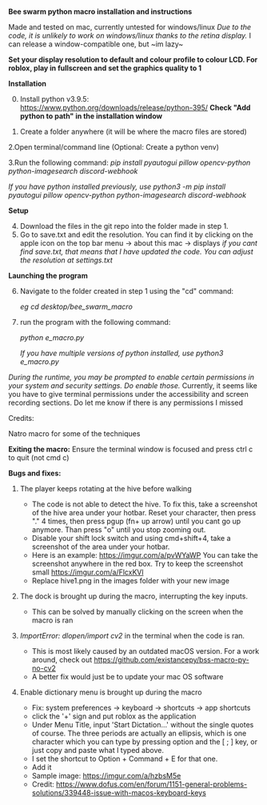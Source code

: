 **Bee swarm python macro installation and instructions**

Made and tested on mac, currently untested for windows/linux
*Due to  the code, it is unlikely to work on windows/linux thanks to the retina display.*
I can release a window-compatible one, but ~im lazy~

**Set your display resolution to default and colour profile to colour LCD. For roblox, play in fullscreen and set the graphics quality to 1**

**Installation**


0. Install python v3.9.5: https://www.python.org/downloads/release/python-395/
**Check "Add python to path"  in the installation window**

1. Create a folder anywhere (it will be where the macro files are stored)


2.Open terminal/command line
   (Optional: Create a python venv)
   

3.Run the following command:
   *pip install pyautogui pillow opencv-python python-imagesearch discord-webhook*

   *If you have python installed previously, use python3 -m pip install pyautogui pillow opencv-python python-imagesearch discord-webhook*

**Setup**

4. Download the files in the git repo into the folder made in step 1.
5. Go to save.txt and edit the resolution. You can find it by clicking on the apple icon on the top bar menu -> about this mac -> displays
 *if you cant find save.txt, that means that I have updated the code. You can adjust the resolution at settings.txt*
 
 **Launching the program**

6. Navigate to the folder created in step 1 using the "cd" command:

   *eg cd desktop/bee_swarm_macro*

7. run the program with the following command:

   *python e_macro.py*

   *If you have multiple versions of python installed, use python3 e_macro.py*

*During the runtime, you may be prompted to enable certain permissions in your system and security settings. Do enable those.*
Currently, it seems like you have to give terminal permissions under the accessibility and screen recording sections. Do let me know if there is any permissions I missed

Credits:

Natro macro for some of the techniques

**Exiting the macro:**
Ensure the terminal window is focused and press ctrl c to quit (not cmd c)


**Bugs and fixes:**


1. The player keeps rotating at the hive before walking
   - The code is not able to detect the hive. To fix this, take a screenshot of the hive area under your hotbar. Reset your character, then press "." 4        times, then press pgup (fn+ up arrow) until you cant go up anymore. Than press "o" until you stop zooming out. 
   - Disable your shift lock switch and using cmd+shift+4, take a screenshot of the area under your hotbar. 
   - Here is an example: https://imgur.com/a/pvWYaWP You can take the screenshot anywhere in the red box. Try to keep the screenshot small                    https://imgur.com/a/FlcxKVl
   - Replace hive1.png in the images folder with your new image

2. The dock is brought up during the macro, interrupting the key inputs.
   - This can be solved by manually clicking on the screen when the macro is ran
3. *ImportError: dlopen/import cv2* in the terminal when the code is ran.
   - This is most likely caused by an outdated macOS version. For a work around, check out https://github.com/existancepy/bss-macro-py-no-cv2
   - A better fix would just be to update your mac OS software
4. Enable dictionary menu is brought up during the macro
   - Fix:  system preferences -> keyboard -> shortcuts -> app shortcuts
   - click the '+' sign and put roblox as the application
   - Under Menu Title, input 'Start Dictation…'  without the single quotes of course. The three periods are actually an ellipsis, which is one character which you can type by pressing option and the [ ; ] key, or just copy and paste what I typed above. 
   - I set the shortcut to Option + Command + E for that one.
   - Add it
   - Sample image: https://imgur.com/a/hzbsM5e
   - Credit: https://www.dofus.com/en/forum/1151-general-problems-solutions/339448-issue-with-macos-keyboard-keys

